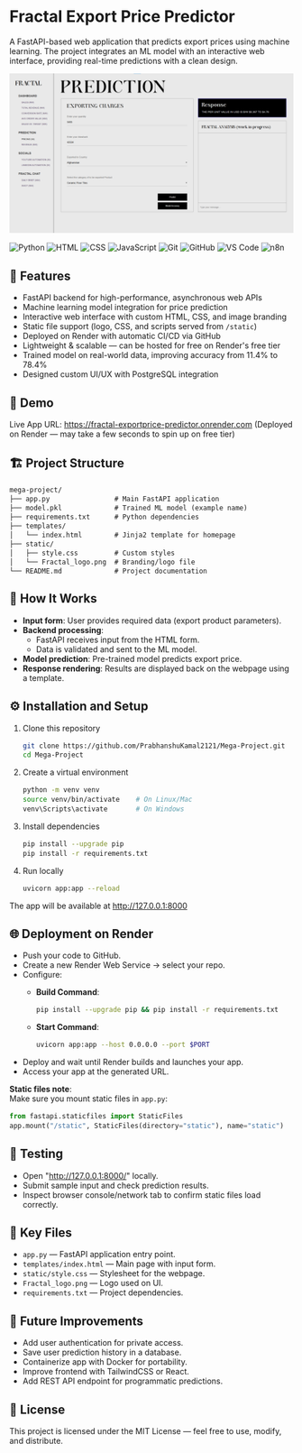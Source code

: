 # Fractal Export Price Predictor

A FastAPI-based web application that predicts export prices using machine learning. The project integrates an ML model with an interactive web interface, providing real-time predictions with a clean design.

![image alt](https://github.com/PrabhanshuKamal2121/Mega-Project/blob/ea3c63f8a2cf365d4ee426216e21a1f5f79adf57/FRONTEND-PricePredictor.png)

![Python](https://img.shields.io/badge/Python-3776AB?style=for-the-badge&logo=python&logoColor=white)
![HTML](https://img.shields.io/badge/HTML5-E34C26?style=for-the-badge&logo=html5&logoColor=white)
![CSS](https://img.shields.io/badge/CSS3-264DE4?style=for-the-badge&logo=css3&logoColor=white)
![JavaScript](https://img.shields.io/badge/JavaScript-F7DF1E?style=for-the-badge&logo=javascript&logoColor=black)
![Git](https://img.shields.io/badge/Git-F05032?style=for-the-badge&logo=git&logoColor=white)
![GitHub](https://img.shields.io/badge/GitHub-181717?style=for-the-badge&logo=github)
![VS Code](https://img.shields.io/badge/VS%20Code-007ACC?style=for-the-badge&logo=visual-studio-code)
![n8n](https://img.shields.io/badge/n8n-FF6D70?style=for-the-badge&logo=n8n&logoColor=white)

## 📌 Features

- FastAPI backend for high-performance, asynchronous web APIs
- Machine learning model integration for price prediction
- Interactive web interface with custom HTML, CSS, and image branding
- Static file support (logo, CSS, and scripts served from `/static`)
- Deployed on Render with automatic CI/CD via GitHub
- Lightweight & scalable — can be hosted for free on Render's free tier
- Trained model on real-world data, improving accuracy from 11.4% to 78.4%
- Designed custom UI/UX with PostgreSQL integration

## 🚀 Demo

Live App URL: https://fractal-exportprice-predictor.onrender.com
(Deployed on Render — may take a few seconds to spin up on free tier)

## 🏗 Project Structure

```
mega-project/
├── app.py                # Main FastAPI application
├── model.pkl             # Trained ML model (example name)
├── requirements.txt      # Python dependencies
├── templates/
│   └── index.html        # Jinja2 template for homepage
├── static/
│   ├── style.css         # Custom styles
│   └── Fractal_logo.png  # Branding/logo file
└── README.md             # Project documentation
```

## 🧠 How It Works

- **Input form**: User provides required data (export product parameters).
- **Backend processing**:
  - FastAPI receives input from the HTML form.
  - Data is validated and sent to the ML model.
- **Model prediction**: Pre-trained model predicts export price.
- **Response rendering**: Results are displayed back on the webpage using a template.

## ⚙️ Installation and Setup

1. Clone this repository

   ```bash
   git clone https://github.com/PrabhanshuKamal2121/Mega-Project.git
   cd Mega-Project
   ```

2. Create a virtual environment

   ```bash
   python -m venv venv
   source venv/bin/activate    # On Linux/Mac
   venv\Scripts\activate       # On Windows
   ```

3. Install dependencies

   ```bash
   pip install --upgrade pip
   pip install -r requirements.txt
   ```

4. Run locally

   ```bash
   uvicorn app:app --reload
   ```

The app will be available at http://127.0.0.1:8000

## 🌐 Deployment on Render

- Push your code to GitHub.
- Create a new Render Web Service → select your repo.
- Configure:
  - **Build Command**:

    ```bash
    pip install --upgrade pip && pip install -r requirements.txt
    ```
  - **Start Command**:

    ```bash
    uvicorn app:app --host 0.0.0.0 --port $PORT
    ```
- Deploy and wait until Render builds and launches your app.
- Access your app at the generated URL.

**Static files note**:\
Make sure you mount static files in `app.py`:

```python
from fastapi.staticfiles import StaticFiles
app.mount("/static", StaticFiles(directory="static"), name="static")
```

## 🧪 Testing

- Open "http://127.0.0.1:8000/" locally.
- Submit sample input and check prediction results.
- Inspect browser console/network tab to confirm static files load correctly.

## 📂 Key Files

- `app.py` — FastAPI application entry point.
- `templates/index.html` — Main page with input form.
- `static/style.css` — Stylesheet for the webpage.
- `Fractal_logo.png` — Logo used on UI.
- `requirements.txt` — Project dependencies.

## 🔮 Future Improvements

- Add user authentication for private access.
- Save user prediction history in a database.
- Containerize app with Docker for portability.
- Improve frontend with TailwindCSS or React.
- Add REST API endpoint for programmatic predictions.

## 📝 License

This project is licensed under the MIT License — feel free to use, modify, and distribute.
